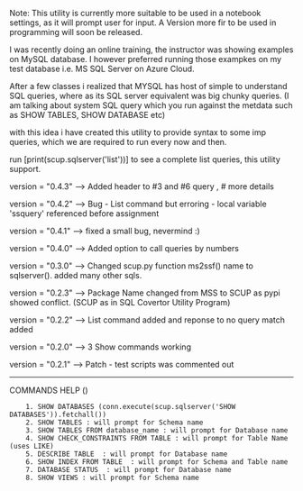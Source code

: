 Note: This utility is currently more suitable to be used in a notebook settings, as it will prompt user for input. A Version more fir to be used in programming will soon be released.

I was recently doing an online training, the instructor was showing examples on MySQL database. I however preferred running those exampkes on my test database i.e. MS SQL Server on Azure Cloud. 

After a few classes i realized that MYSQL has host of simple to understand SQL queries, where as its SQL server equivalent was big chunky queries.
(I am talking about system SQL query which you run against the metdata such as SHOW TABLES, SHOW DATABASE etc)

with this idea i have created this utility to provide syntax to some imp queries, which we are required to run every now and then.

run [print(scup.sqlserver('list'))] to see a complete list queries, this utility support.



version = "0.4.3" --> Added header to #3 and #6 query , # more details 

version = "0.4.2" --> Bug - List command but erroring - local variable 'ssquery' referenced before assignment

version = "0.4.1" --> fixed a small bug, nevermind :)

version = "0.4.0" --> Added option to call queries by numbers

version = "0.3.0" --> Changed scup.py function ms2ssf() name to sqlserver(). added many other sqls.

version = "0.2.3" --> Package Name changed from MSS to SCUP as pypi showed conflict. (SCUP as in SQL Covertor Utility Program)

version = "0.2.2" --> List command added and reponse to no query match added

version = "0.2.0" --> 3 Show commands working

version = "0.2.1" --> Patch - test scripts was commented out

--------------------------------------------------------------------------------------------------

COMMANDS HELP  ()

        1. SHOW DATABASES (conn.execute(scup.sqlserver('SHOW DATABASES')).fetchall())
        2. SHOW TABLES : will prompt for Schema name
        3. SHOW TABLES FROM database_name : will prompt for Database name
        4. SHOW CHECK_CONSTRAINTS FROM TABLE : will prompt for Table Name (uses LIKE)
        5. DESCRIBE TABLE  : will prompt for Database name
        6. SHOW INDEX FROM TABLE  : will prompt for Schema and Table name
        7. DATABASE STATUS  : will prompt for Database name 
        8. SHOW VIEWS : will prompt for Schema name